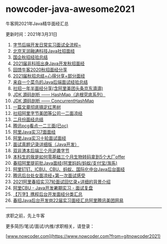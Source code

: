 # nowcoder-java-awesome2021
牛客网2021年Java精华面经汇总

更新时间：2021年3月31日
1. [字节后端开发日常实习面试全流程~](https://www.nowcoder.com/discuss/588626?from=gitnowcoder2021)
2. [北京天润融通科技Java社招面经](https://www.nowcoder.com/discuss/591855?from=gitnowcoder2021)
3. [国企秋招经验总结](https://www.nowcoder.com/discuss/592495?from=gitnowcoder2021)
4. [2021届非科班出身Java开发秋招面经](https://www.nowcoder.com/discuss/592854?from=gitnowcoder2021)
5. [回馈牛客2020秋招面经分享](https://www.nowcoder.com/discuss/592938?from=gitnowcoder2021)
6. [2021届秋招总结+心得分享+部分面经](https://www.nowcoder.com/discuss/593086?from=gitnowcoder2021)
7. [来自一个菜鸟的Java后端面试经验总结](https://www.nowcoder.com/discuss/593392?from=gitnowcoder2021)
8. [社招一年半面经分享(含阿里美团头条京东滴滴)](https://www.nowcoder.com/discuss/594676?from=gitnowcoder2021)
9. [JDK 源码剖析 —— HashMap（追根究底系列）](https://www.nowcoder.com/discuss/597290?from=gitnowcoder2021)
10. [JDK 源码剖析 —— ConcurrentHashMap](https://www.nowcoder.com/discuss/597472?from=gitnowcoder2021)
11. [一篇文章彻底搞定红黑树](https://www.nowcoder.com/discuss/597923?from=gitnowcoder2021)
12. [社招阿里字节美团等公司一二面凉经](https://www.nowcoder.com/discuss/598314?from=gitnowcoder2021)
13. [二月份面经总结](https://www.nowcoder.com/discuss/599942?from=gitnowcoder2021)
14. [腾讯pcg看点一二三面(已oc)](https://www.nowcoder.com/discuss/605800?from=gitnowcoder2021)
15. [阿里Java实习7面面经](https://www.nowcoder.com/discuss/605955?from=gitnowcoder2021)
16. [阿里Java实习十轮面试面经](https://www.nowcoder.com/discuss/608462?from=gitnowcoder2021)
17. [面试真题记录详细版（Java开发）](https://www.nowcoder.com/discuss/611594?from=gitnowcoder2021)
18. [双非渣本后端三个月逆袭字节](https://www.nowcoder.com/discuss/611627?from=gitnowcoder2021)
19. [本科生的我是如何零基础三个月生物转码拿到5个大厂offer](https://www.nowcoder.com/discuss/612569?from=gitnowcoder2021)
20. [春招阿里提前批Java面经(阿里妈妈/蚂蚁/支付宝/淘系)](https://www.nowcoder.com/discuss/617785?from=gitnowcoder2021)
21. [阿里钉钉、ICBU、CBU、蚂蚁、国际化中台Java后台面经](https://www.nowcoder.com/discuss/620617?from=gitnowcoder2021)
22. [腾讯后台处女面凉经+第一次面试感受](https://www.nowcoder.com/discuss/621625?from=gitnowcoder2021)
23. [2021阿里春招实习7轮面试回忆录+详细的背景介绍](https://www.nowcoder.com/discuss/622748?from=gitnowcoder2021)
24. [阿里CBU - Java开发暑期实习 - 面试复盘](https://www.nowcoder.com/discuss/623184?from=gitnowcoder2021)
25. [【万字】携程后台开发面经分类汇总](https://www.nowcoder.com/discuss/624512?from=gitnowcoder2021)
26. [春招Java后台开发岗22届实习面经汇总阿里腾讯美团网易](https://www.nowcoder.com/discuss/625070?from=gitnowcoder2021)
---
求职之前，先上牛客

更多简历/笔试/面试/内推/求职相关，请登录：

[www.nowcoder.com](https://www.nowcoder.com?from=gitnowcoder2021)
